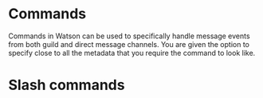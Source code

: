 # Commands

Commands in Watson can be used to specifically handle message events from both guild and direct message channels. You are given the option to specify close to all the metadata that you require the command to look like.

# Slash commands
